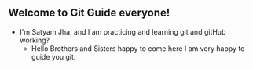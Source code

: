 ## Welcome to Git Guide everyone!

- I'm  Satyam Jha, and I am practicing and learning git and gitHub working?
  - Hello Brothers and Sisters happy to come here I am very happy to guide you git.